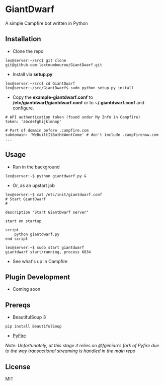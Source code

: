 GiantDwarf
=========
A simple Campfire bot written in Python 

Installation
------------
* Clone the repo

```
lex@server:~/src$ git clone git@github.com:lextoumbourou/GiantDwarf.git
```

* Install via **setup.py**

```
lex@server:~/src$ cd GiantDwarf
lex@server:~/src/GiantDwarf$ sudo python setup.py install 
```

* Copy the **example-giantdwarf.conf** to **/etc/giantdwarf/giantdwarf.conf** or to **~/.giantdwarf.conf** and configure.

```
# API authentication token (found under My Info in Campfire)
token: 'abcdefghijklmnop'

# Part of domain before .campfire.com
subdomain: 'WeBuiltItButHeWontCome' # don't include .campfirenow.com 
...
```

Usage
-----
* Run in the background

```
lex@server:~$ python giantdwarf.py &
```

* Or, as an upstart job

```
lex@server:~$ cat /etc/init/giantdwarf.conf
# Start GiantDwarf
#

description "Start GiantDwarf server"

start on startup

script
    python giantdwarf.py
end script

lex@server:~$ sudo start giantdwarf
giantdwarf start/running, process 6834
```

* See what's up in Campfire


Plugin Development
-----------------
* Coming soon

Prereqs
------
* BeautifulSoup 3

```
pip install BeautifulSoup
```

* [PyFire](https://github.com/fgimian/pyfire)

*Note: Unfortunately, at this stage it relies on @fgimian's fork of Pyfire due to the way
transactional streaming is handled in the main repo*

License
------
MIT
